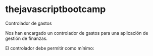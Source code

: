 
# thejavascriptbootcamp
Controlador de gastos

Nos han encargado un controlador de gastos para una aplicación de gestión de finanzas.

El controlador debe permitir como mínimo: